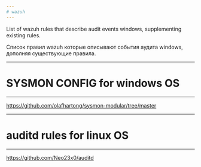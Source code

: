 ```yaml
---
# wazuh
---
```


List of wazuh rules that describe audit events windows, supplementing existing rules.

Список правил wazuh которые описывают события аудита windows, дополняя существующие правила.




---
# SYSMON CONFIG for windows OS
---

https://github.com/olafhartong/sysmon-modular/tree/master



---
# auditd rules for linux OS
---

https://github.com/Neo23x0/auditd
